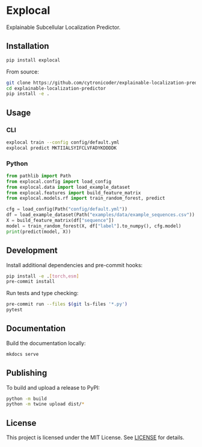 # Explocal

Explainable Subcellular Localization Predictor.

## Installation

```bash
pip install explocal
```

From source:

```bash
git clone https://github.com/cytronicoder/explainable-localization-predictor.git
cd explainable-localization-predictor
pip install -e .
```

## Usage

### CLI

```bash
explocal train --config config/default.yml
explocal predict MKTIIALSYIFCLVFADYKDDDDK
```

### Python

```python
from pathlib import Path
from explocal.config import load_config
from explocal.data import load_example_dataset
from explocal.features import build_feature_matrix
from explocal.models.rf import train_random_forest, predict

cfg = load_config(Path("config/default.yml"))
df = load_example_dataset(Path("examples/data/example_sequences.csv"))
X = build_feature_matrix(df["sequence"])
model = train_random_forest(X, df["label"].to_numpy(), cfg.model)
print(predict(model, X))
```

## Development

Install additional dependencies and pre-commit hooks:

```bash
pip install -e .[torch,esm]
pre-commit install
```

Run tests and type checking:

```bash
pre-commit run --files $(git ls-files '*.py')
pytest
```

## Documentation

Build the documentation locally:

```bash
mkdocs serve
```

## Publishing

To build and upload a release to PyPI:

```bash
python -m build
python -m twine upload dist/*
```

## License

This project is licensed under the MIT License. See [LICENSE](LICENSE) for details.
